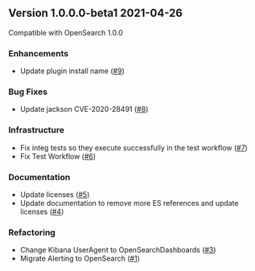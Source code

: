 ## Version 1.0.0.0-beta1 2021-04-26

Compatible with OpenSearch 1.0.0

### Enhancements
  * Update plugin install name ([#9](https://github.com/opensearch-project/alerting/pull/9))
### Bug Fixes
  * Update jackson CVE-2020-28491 ([#8](https://github.com/opensearch-project/alerting/pull/8))
### Infrastructure
  * Fix integ tests so they execute successfully in the test workflow ([#7](https://github.com/opensearch-project/alerting/pull/7))
  * Fix Test Workflow ([#6](https://github.com/opensearch-project/alerting/pull/6))
### Documentation
  * Update licenses ([#5](https://github.com/opensearch-project/alerting/pull/5))
  * Update documentation to remove more ES references and update licenses  ([#4](https://github.com/opensearch-project/alerting/pull/4))
### Refactoring
  * Change Kibana UserAgent to OpenSearchDashboards ([#3](https://github.com/opensearch-project/alerting/pull/3))
  * Migrate Alerting to OpenSearch ([#1](https://github.com/opensearch-project/alerting/pull/1))